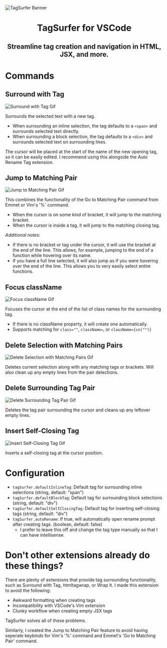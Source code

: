 ![TagSurfer Banner](https://raw.githubusercontent.com/jrddp/vscode-tagsurfer/main/images/Banner.png)

<h1 align="center">TagSurfer for VSCode</h1>
<h2 align="center">Streamline tag creation and navigation in HTML, JSX, and more.</h2>

# Commands

## Surround with Tag

![Surround with Tag Gif](https://raw.githubusercontent.com/jrddp/vscode-tagsurfer/main/images/surroundWithTag.gif)

Surrounds the selected text with a new tag.

- When surrounding an inline selection, the tag defaults to a `<span>` and surrounds selected text directly.
- When surrounding a block selection, the tag defaults to a `<div>` and surrounds selected text on surrounding lines.

The cursor will be placed at the start of the name of the new opening tag, so it can be easily edited. I recommend using this alongside the Auto Rename Tag extension.

## Jump to Matching Pair

![Jump to Matching Pair Gif](https://raw.githubusercontent.com/jrddp/vscode-tagsurfer/main/images/jumpToMatchingPair.gif)

This combines the functionality of the Go to Matching Pair command from Emmet or Vim's '%' command.

- When the cursor is on some kind of bracket, it will jump to the matching bracket.
- When the cursor is inside a tag, it will jump to the matching closing tag.

_Additional notes:_

- If there is no bracket or tag under the cursor, it will use the bracket at the end of the line. This allows, for example, jumping to the end of a function while hovering over its name.
- If you have a full line selected, it will also jump as if you were hovering over the end of the line. This allows you to very easily select entire functions.

## Focus className

![Focus className Gif](https://raw.githubusercontent.com/jrddp/vscode-tagsurfer/main/images/focusClassName.gif)

Focuses the cursor at the end of the list of class names for the surrounding tag.

- If there is no className property, it will create one automatically.
- Supports matching for `class=""`, `className=`, or `className={cn("")}`

## Delete Selection with Matching Pairs

![Delete Selection with Matching Pairs Gif](https://raw.githubusercontent.com/jrddp/vscode-tagsurfer/main/images/deleteSelectionWithMatchingPairs.gif)

Deletes current selection along with any matching tags or brackets. Will also clean up any empty lines from the pair delections.

## Delete Surrounding Tag Pair

![Delete Surrounding Tag Pair Gif](https://raw.githubusercontent.com/jrddp/vscode-tagsurfer/main/images/deleteSurroundingTagPair.gif)

Deletes the tag pair surrounding the cursor and cleans up any leftover empty lines.

## Insert Self-Closing Tag

![Insert Self-Closing Tag Gif](https://raw.githubusercontent.com/jrddp/vscode-tagsurfer/main/images/insertSelfClosingTag.gif)

Inserts a self-closing tag at the cursor position.

# Configuration

- `tagSurfer.defaultInlineTag`: Default tag for surrounding inline selections (string, default: "span")
- `tagSurfer.defaultBlockTag`: Default tag for surrounding block selections (string, default: "div")
- `tagSurfer.defaultSelfClosingTag`: Default tag for inserting self-closing tags (string, default: "div")
- `tagSurfer.autoRename`: If true, will automatically open rename prompt after creating tags. (boolean, default: false)
  - I prefer to leave this off and change the tag type manually so that I can have intellisense.

# Don't other extensions already do these things?

There are plenty of extensions that provide tag surrounding functionality, such as Surround with Tag, htmltagwrap, or Wrap It. I made this extension to avoid the following:

- Awkward formatting when creating tags
- Incompatibility with VSCode's Vim extension
- Clunky workflow when creating empty JSX tags

TagSurfer solves all of these problems.

Similarly, I created the Jump to Matching Pair feature to avoid having seperate keybinds for Vim's '%' command and Emmet's 'Go to Matching Pair' command.
